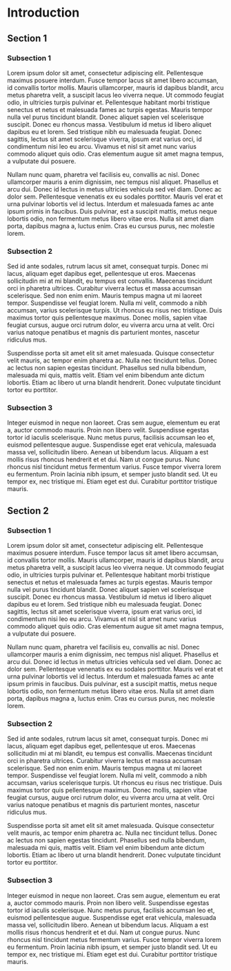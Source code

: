 # Introduction

## Section 1

### Subsection 1

Lorem ipsum dolor sit amet, consectetur adipiscing elit. Pellentesque maximus posuere interdum. Fusce tempor lacus sit amet libero accumsan, id convallis tortor mollis. Mauris ullamcorper, mauris id dapibus blandit, arcu metus pharetra velit, a suscipit lacus leo viverra neque. Ut commodo feugiat odio, in ultricies turpis pulvinar et. Pellentesque habitant morbi tristique senectus et netus et malesuada fames ac turpis egestas. Mauris tempor nulla vel purus tincidunt blandit. Donec aliquet sapien vel scelerisque suscipit. Donec eu rhoncus massa. Vestibulum id metus id libero aliquet dapibus eu et lorem. Sed tristique nibh eu malesuada feugiat. Donec sagittis, lectus sit amet scelerisque viverra, ipsum erat varius orci, id condimentum nisi leo eu arcu. Vivamus et nisl sit amet nunc varius commodo aliquet quis odio. Cras elementum augue sit amet magna tempus, a vulputate dui posuere.

Nullam nunc quam, pharetra vel facilisis eu, convallis ac nisl. Donec ullamcorper mauris a enim dignissim, nec tempus nisl aliquet. Phasellus et arcu dui. Donec id lectus in metus ultricies vehicula sed vel diam. Donec ac dolor sem. Pellentesque venenatis ex eu sodales porttitor. Mauris vel erat et urna pulvinar lobortis vel id lectus. Interdum et malesuada fames ac ante ipsum primis in faucibus. Duis pulvinar, est a suscipit mattis, metus neque lobortis odio, non fermentum metus libero vitae eros. Nulla sit amet diam porta, dapibus magna a, luctus enim. Cras eu cursus purus, nec molestie lorem.

### Subsection 2

Sed id ante sodales, rutrum lacus sit amet, consequat turpis. Donec mi lacus, aliquam eget dapibus eget, pellentesque ut eros. Maecenas sollicitudin mi at mi blandit, eu tempus est convallis. Maecenas tincidunt orci in pharetra ultrices. Curabitur viverra lectus et massa accumsan scelerisque. Sed non enim enim. Mauris tempus magna ut mi laoreet tempor. Suspendisse vel feugiat lorem. Nulla mi velit, commodo a nibh accumsan, varius scelerisque turpis. Ut rhoncus eu risus nec tristique. Duis maximus tortor quis pellentesque maximus. Donec mollis, sapien vitae feugiat cursus, augue orci rutrum dolor, eu viverra arcu urna at velit. Orci varius natoque penatibus et magnis dis parturient montes, nascetur ridiculus mus.

Suspendisse porta sit amet elit sit amet malesuada. Quisque consectetur velit mauris, ac tempor enim pharetra ac. Nulla nec tincidunt tellus. Donec ac lectus non sapien egestas tincidunt. Phasellus sed nulla bibendum, malesuada mi quis, mattis velit. Etiam vel enim bibendum ante dictum lobortis. Etiam ac libero ut urna blandit hendrerit. Donec vulputate tincidunt tortor eu porttitor.

### Subsection 3

Integer euismod in neque non laoreet. Cras sem augue, elementum eu erat a, auctor commodo mauris. Proin non libero velit. Suspendisse egestas tortor id iaculis scelerisque. Nunc metus purus, facilisis accumsan leo et, euismod pellentesque augue. Suspendisse eget erat vehicula, malesuada massa vel, sollicitudin libero. Aenean ut bibendum lacus. Aliquam a est mollis risus rhoncus hendrerit et et dui. Nam ut congue purus. Nunc rhoncus nisl tincidunt metus fermentum varius. Fusce tempor viverra lorem eu fermentum. Proin lacinia nibh ipsum, et semper justo blandit sed. Ut eu tempor ex, nec tristique mi. Etiam eget est dui. Curabitur porttitor tristique mauris.

## Section 2

### Subsection 1

Lorem ipsum dolor sit amet, consectetur adipiscing elit. Pellentesque maximus posuere interdum. Fusce tempor lacus sit amet libero accumsan, id convallis tortor mollis. Mauris ullamcorper, mauris id dapibus blandit, arcu metus pharetra velit, a suscipit lacus leo viverra neque. Ut commodo feugiat odio, in ultricies turpis pulvinar et. Pellentesque habitant morbi tristique senectus et netus et malesuada fames ac turpis egestas. Mauris tempor nulla vel purus tincidunt blandit. Donec aliquet sapien vel scelerisque suscipit. Donec eu rhoncus massa. Vestibulum id metus id libero aliquet dapibus eu et lorem. Sed tristique nibh eu malesuada feugiat. Donec sagittis, lectus sit amet scelerisque viverra, ipsum erat varius orci, id condimentum nisi leo eu arcu. Vivamus et nisl sit amet nunc varius commodo aliquet quis odio. Cras elementum augue sit amet magna tempus, a vulputate dui posuere.

Nullam nunc quam, pharetra vel facilisis eu, convallis ac nisl. Donec ullamcorper mauris a enim dignissim, nec tempus nisl aliquet. Phasellus et arcu dui. Donec id lectus in metus ultricies vehicula sed vel diam. Donec ac dolor sem. Pellentesque venenatis ex eu sodales porttitor. Mauris vel erat et urna pulvinar lobortis vel id lectus. Interdum et malesuada fames ac ante ipsum primis in faucibus. Duis pulvinar, est a suscipit mattis, metus neque lobortis odio, non fermentum metus libero vitae eros. Nulla sit amet diam porta, dapibus magna a, luctus enim. Cras eu cursus purus, nec molestie lorem.

### Subsection 2

Sed id ante sodales, rutrum lacus sit amet, consequat turpis. Donec mi lacus, aliquam eget dapibus eget, pellentesque ut eros. Maecenas sollicitudin mi at mi blandit, eu tempus est convallis. Maecenas tincidunt orci in pharetra ultrices. Curabitur viverra lectus et massa accumsan scelerisque. Sed non enim enim. Mauris tempus magna ut mi laoreet tempor. Suspendisse vel feugiat lorem. Nulla mi velit, commodo a nibh accumsan, varius scelerisque turpis. Ut rhoncus eu risus nec tristique. Duis maximus tortor quis pellentesque maximus. Donec mollis, sapien vitae feugiat cursus, augue orci rutrum dolor, eu viverra arcu urna at velit. Orci varius natoque penatibus et magnis dis parturient montes, nascetur ridiculus mus.

Suspendisse porta sit amet elit sit amet malesuada. Quisque consectetur velit mauris, ac tempor enim pharetra ac. Nulla nec tincidunt tellus. Donec ac lectus non sapien egestas tincidunt. Phasellus sed nulla bibendum, malesuada mi quis, mattis velit. Etiam vel enim bibendum ante dictum lobortis. Etiam ac libero ut urna blandit hendrerit. Donec vulputate tincidunt tortor eu porttitor.

### Subsection 3

Integer euismod in neque non laoreet. Cras sem augue, elementum eu erat a, auctor commodo mauris. Proin non libero velit. Suspendisse egestas tortor id iaculis scelerisque. Nunc metus purus, facilisis accumsan leo et, euismod pellentesque augue. Suspendisse eget erat vehicula, malesuada massa vel, sollicitudin libero. Aenean ut bibendum lacus. Aliquam a est mollis risus rhoncus hendrerit et et dui. Nam ut congue purus. Nunc rhoncus nisl tincidunt metus fermentum varius. Fusce tempor viverra lorem eu fermentum. Proin lacinia nibh ipsum, et semper justo blandit sed. Ut eu tempor ex, nec tristique mi. Etiam eget est dui. Curabitur porttitor tristique mauris.
